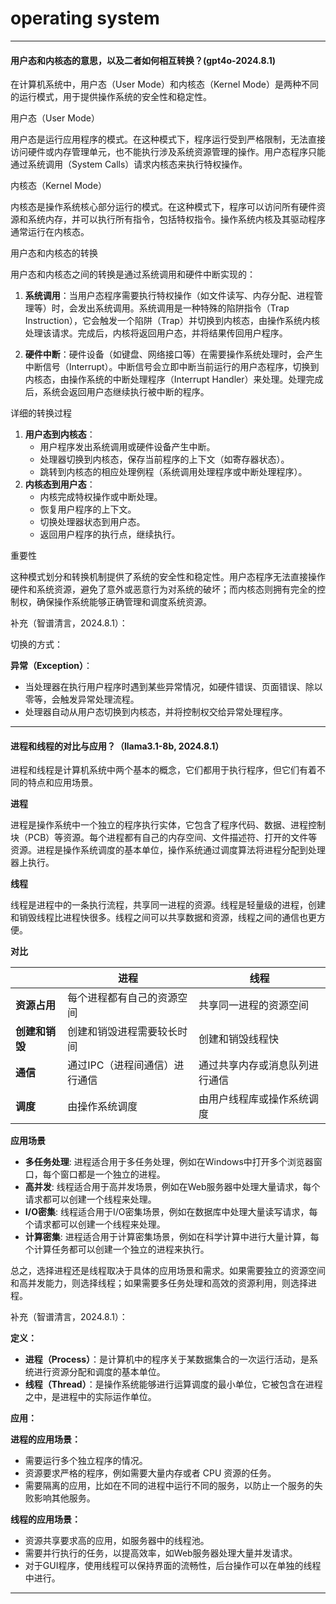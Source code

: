 # operating system



---

#### 用户态和内核态的意思，以及二者如何相互转换？(gpt4o-2024.8.1)



在计算机系统中，用户态（User Mode）和内核态（Kernel Mode）是两种不同的运行模式，用于提供操作系统的安全性和稳定性。



用户态（User Mode）

用户态是运行应用程序的模式。在这种模式下，程序运行受到严格限制，无法直接访问硬件或内存管理单元，也不能执行涉及系统资源管理的操作。用户态程序只能通过系统调用（System Calls）请求内核态来执行特权操作。



内核态（Kernel Mode）

内核态是操作系统核心部分运行的模式。在这种模式下，程序可以访问所有硬件资源和系统内存，并可以执行所有指令，包括特权指令。操作系统内核及其驱动程序通常运行在内核态。



用户态和内核态的转换

用户态和内核态之间的转换是通过系统调用和硬件中断实现的：

1. **系统调用**：当用户态程序需要执行特权操作（如文件读写、内存分配、进程管理等）时，会发出系统调用。系统调用是一种特殊的陷阱指令（Trap Instruction），它会触发一个陷阱（Trap）并切换到内核态，由操作系统内核处理该请求。完成后，内核将返回用户态，并将结果传回用户程序。

2. **硬件中断**：硬件设备（如键盘、网络接口等）在需要操作系统处理时，会产生中断信号（Interrupt）。中断信号会立即中断当前运行的用户态程序，切换到内核态，由操作系统的中断处理程序（Interrupt Handler）来处理。处理完成后，系统会返回用户态继续执行被中断的程序。
   
   

详细的转换过程

1. **用户态到内核态**：
   * 用户程序发出系统调用或硬件设备产生中断。
   * 处理器切换到内核态，保存当前程序的上下文（如寄存器状态）。
   * 跳转到内核态的相应处理例程（系统调用处理程序或中断处理程序）。
2. **内核态到用户态**：
   * 内核完成特权操作或中断处理。
   * 恢复用户程序的上下文。
   * 切换处理器状态到用户态。
   * 返回用户程序的执行点，继续执行。
     
     

重要性

这种模式划分和转换机制提供了系统的安全性和稳定性。用户态程序无法直接操作硬件和系统资源，避免了意外或恶意行为对系统的破坏；而内核态则拥有完全的控制权，确保操作系统能够正确管理和调度系统资源。



补充（智谱清言，2024.8.1）：

切换的方式：

**异常（Exception）**：

* 当处理器在执行用户程序时遇到某些异常情况，如硬件错误、页面错误、除以零等，会触发异常处理流程。
* 处理器自动从用户态切换到内核态，并将控制权交给异常处理程序。
  
  

---

#### 进程和线程的对比与应用？（llama3.1-8b, 2024.8.1）

进程和线程是计算机系统中两个基本的概念，它们都用于执行程序，但它们有着不同的特点和应用场景。



**进程**

进程是操作系统中一个独立的程序执行实体，它包含了程序代码、数据、进程控制块（PCB）等资源。每个进程都有自己的内存空间、文件描述符、打开的文件等资源。进程是操作系统调度的基本单位，操作系统通过调度算法将进程分配到处理器上执行。



**线程**

线程是进程中的一条执行流程，共享同一进程的资源。线程是轻量级的进程，创建和销毁线程比进程快很多。线程之间可以共享数据和资源，线程之间的通信也更方便。



**对比**

|           | 进程               | 线程              |
| --------- | ---------------- | --------------- |
| **资源占用**  | 每个进程都有自己的资源空间    | 共享同一进程的资源空间     |
| **创建和销毁** | 创建和销毁进程需要较长时间    | 创建和销毁线程快        |
| **通信**    | 通过IPC（进程间通信）进行通信 | 通过共享内存或消息队列进行通信 |
| **调度**    | 由操作系统调度          | 由用户线程库或操作系统调度   |



**应用场景**

* **多任务处理**: 进程适合用于多任务处理，例如在Windows中打开多个浏览器窗口，每个窗口都是一个独立的进程。
* **高并发**: 线程适合用于高并发场景，例如在Web服务器中处理大量请求，每个请求都可以创建一个线程来处理。
* **I/O密集**: 线程适合用于I/O密集场景，例如在数据库中处理大量读写请求，每个请求都可以创建一个线程来处理。
* **计算密集**: 进程适合用于计算密集场景，例如在科学计算中进行大量计算，每个计算任务都可以创建一个独立的进程来执行。
  
  

总之，选择进程还是线程取决于具体的应用场景和需求。如果需要独立的资源空间和高并发能力，则选择线程；如果需要多任务处理和高效的资源利用，则选择进程。





补充（智谱清言，2024.8.1）：

**定义：**

* **进程（Process）**：是计算机中的程序关于某数据集合的一次运行活动，是系统进行资源分配和调度的基本单位。
* **线程（Thread）**：是操作系统能够进行运算调度的最小单位，它被包含在进程之中，是进程中的实际运作单位。



**应用：**

**进程的应用场景：**

* 需要运行多个独立程序的情况。
* 资源要求严格的程序，例如需要大量内存或者 CPU 资源的任务。
* 需要隔离的应用，比如在不同的进程中运行不同的服务，以防止一个服务的失败影响其他服务。

**线程的应用场景：**

* 资源共享要求高的应用，如服务器中的线程池。
* 需要并行执行的任务，以提高效率，如Web服务器处理大量并发请求。
* 对于GUI程序，使用线程可以保持界面的流畅性，后台操作可以在单独的线程中进行。

---
